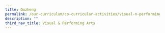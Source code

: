 ```yaml
---
title: Guzheng
permalink: /our-curriculum/co-curricular-activities/visual-n-performing-arts/guzheng/
description: ""
third_nav_title: Visual & Performing Arts
---
```

